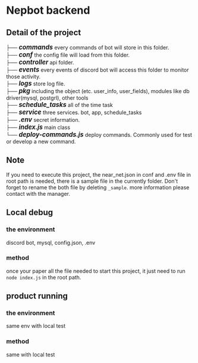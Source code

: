 # Nepbot backend

## Detail of the project
├── <big>_**commands**_</big>   every commands of bot will store in this folder.  
├──  <big>_**conf**_</big>    the config file will load from this folder.  
├──  <big>_**controller**_</big>    api folder.  
├──  <big>_**events**_</big>    every events of discord bot will access this folder to monitor those activity.  
├──  <big>_**logs**_</big>    store log file.  
├──  <big>_**pkg**_</big>   including the object (etc. user_info, user_fields), modules like db driver(mysql, postgrl), other tools  
├──  <big>_**schedule_tasks**_</big>    all of the time task   
├──  <big>_**service**_</big>   three services. bot, app, schedule_tasks  
├──  <big>_**.env**_</big>    secret information.  
├──  <big>_**index.js**_</big>    main class  
└──  <big>_**deploy-commands.js**_</big>    deploy commands. Commonly used for test or develop a new command.

## Note
If you need to execute this project, the near_net.json in conf and .env file in root path is needed, there is a sample file in the currently folder. Don't forget to rename the both file by deleting `_sample`. more information please contact with the manager.

## Local debug 
### the environment
discord bot, mysql, config.json, .env
### method
once your paper all the file needed to start this project, it just need to run `node index.js` in the root path.

## product running
### the environment
same env with local test
### method
same with local test